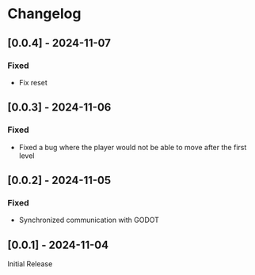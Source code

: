 # Changelog

## [0.0.4] - 2024-11-07
### Fixed
- Fix reset

## [0.0.3] - 2024-11-06
### Fixed
- Fixed a bug where the player would not be able to move after the first level

## [0.0.2] - 2024-11-05
### Fixed
- Synchronized communication with GODOT

## [0.0.1] - 2024-11-04
Initial Release
